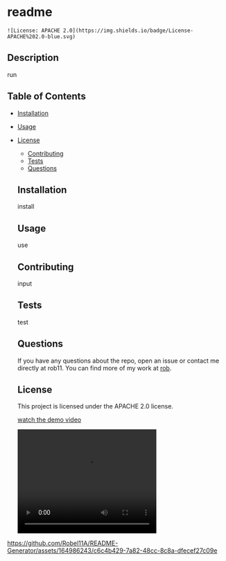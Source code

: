 # readme
    ![License: APACHE 2.0](https://img.shields.io/badge/License-APACHE%202.0-blue.svg)
  
  ## Description
  
  run
  
  ## Table of Contents
  
  * [Installation](#installation)
  * [Usage](#usage)
  
* [License](#license)

  * [Contributing](#contributing)
  * [Tests](#tests)
  * [Questions](#questions)
  
  ## Installation
  
  install
  
  ## Usage
  
  use
  
  ## Contributing
  
  input
  
  ## Tests
  
  test
  
  ## Questions
  
  If you have any questions about the repo, open an issue or contact me directly at rob11. You can find more of my work at [rob](https://github.com/rob/).
  
  ## License
  
  This project is licensed under the APACHE 2.0 license.
  
  [watch the demo video](./assets/New1readme.mov)

  <video width="320" height="240" controls src="./assets/New1readme.mov">

</video>


https://github.com/Robel11A/README-Generator/assets/164986243/c6c4b429-7a82-48cc-8c8a-dfecef27c09e


